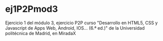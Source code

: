# ej1P2Pmod3
Ejercicio 1 del módulo 3, ejercicio P2P curso "Desarrollo en HTML5, CSS y Javascript de Apps Web, Android, IOS... (6.ª ed.)" de la Universidad politécnica de Madrid, en MiradaX

